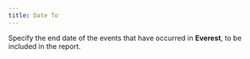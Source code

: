 ```yaml
---
title: Date To
---
```



Specify the end date of the events that have occurred in **Everest**, to be included in the report.
